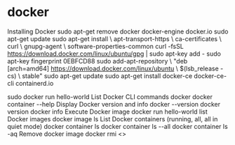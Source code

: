 # docker
Installing Docker
sudo apt-get remove docker docker-engine docker.io
sudo apt-get update
sudo apt-get install \ apt-transport-https \ ca-certificates \ curl \ gnupg-agent \ software-properties-common
curl -fsSL https://download.docker.com/linux/ubuntu/gpg | sudo apt-key add -
sudo apt-key fingerprint 0EBFCD88
sudo add-apt-repository \ "deb [arch=amd64] https://download.docker.com/linux/ubuntu \ $(lsb_release -cs) \ stable"
sudo apt-get update
sudo apt-get install docker-ce docker-ce-cli containerd.io

sudo docker run hello-world
List Docker CLI commands
docker
docker container --help
Display Docker version and info
docker --version
docker version
docker info
Execute Docker image
 docker run hello-world
list Docker images
docker image ls
List Docker containers (running, all, all in quiet mode)
docker container ls
docker container ls --all
docker container ls -aq
Remove docker image
docker rmi <<imageName>>
